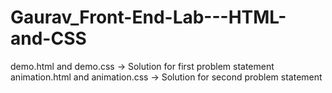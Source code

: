 # Gaurav_Front-End-Lab---HTML-and-CSS

demo.html and demo.css -> Solution for first problem statement
animation.html and animation.css -> Solution for second problem statement
